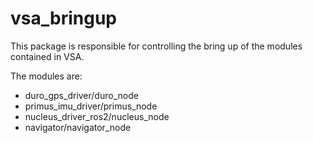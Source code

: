 # vsa_bringup
This package is responsible for controlling the bring up of the modules contained in VSA. 

The modules are:
- duro_gps_driver/duro_node
- primus_imu_driver/primus_node
- nucleus_driver_ros2/nucleus_node
- navigator/navigator_node